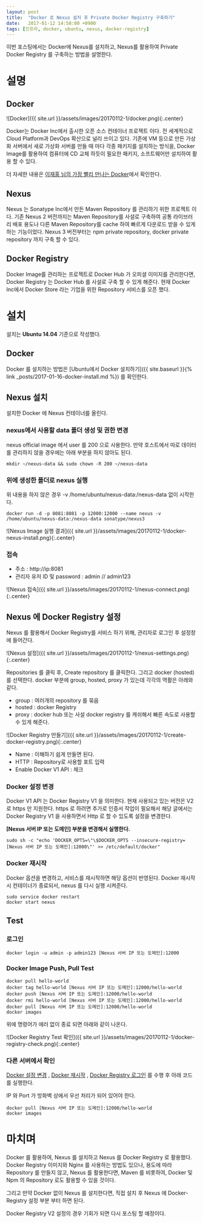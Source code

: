 ```yaml
---
layout: post
title:  "Docker 로 Nexus 설치 후 Private Docker Registry 구축하기"
date:   2017-01-12 14:58:00 +0900
tags: [인프라, docker, ubuntu, nexus, docker-registry]
---
```


이번 포스팅에서는 Docker에 Nexus를 설치하고, Nexus를 활용하여 Private Docker Registry 를 구축하는 방법을 설명한다.

# 설명
## Docker
![Docker]({{ site.url }}/assets/images/20170112-1/docker.png){:.center}

 Docker는 Docker Inc에서 출시한 오픈 소스 컨테이너 프로젝트 이다. 전 세계적으로 Cloud Platform과 DevOps 확산으로 널리 쓰이고 있다. 기존에 VM 등으로 만든 가상화 서버에서 새로 가상화 서버를 만들 때 마다 각종 패키지를 설치하는 방식을, Docker Image를 활용하여 컴퓨터에 CD 교체 하듯이 필요한 패키지, 소프트웨어만 설치하여 활용 할 수 있다.

 더 자세한 내용은 [이재홍 님의 가장 빨리 만나는 Docker](http://www.pyrasis.com/docker.html)에서 확인한다.

## Nexus

 Nexus 는 Sonatype Inc에서 만든 Maven Repository 를 관리하기 위한 프로젝트 이다. 기존 Nexus 2 버전까지는 Maven Repository를 사설로 구축하여 공통 라이브러리 배포 용도나 다른 Maven Repository를 cache 하여 빠르게 다운로드 받을 수 있게 하는 기능이었다. Nexus 3 버전부터는 npm private repository, docker private repository 까지 구축 할 수 있다.

## Docker Registry

 Docker Image를 관리하는 프로젝트로 Docker Hub 가 오피셜 이미지를 관리한다면, Docker Registry 는 Docker Hub 를 사설로 구축 할 수 있게 해준다. 현재 Docker Inc에서 Docker Store 라는 기업을 위한 Repository 서비스를 오픈 했다.

# 설치

 설치는 **Ubuntu 14.04** 기준으로 작성했다.

## Docker

Docker 를 설치하는 방법은 [Ubuntu에서 Docker 설치하기]({{ site.baseurl }}{% link _posts/2017-01-16-docker-install.md %}) 를 확인한다.

## Nexus 설치

 설치한 Docker 에 Nexus 컨테이너를 올린다.

### nexus에서 사용할 data 폴더 생성 및 권한 변경

 nexus official image 에서 user 를 200 으로 사용한다. 만약 호스트에서 따로 데이터를 관리하지 않을 경우에는 아래 부분을 하지 않아도 된다.

```shell
mkdir ~/nexus-data && sudo chown -R 200 ~/nexus-data
```

### 위에 생성한 폴더로 nexus 실행

위 내용을 하지 않은 경우 -v /home/ubuntu/nexus-data:/nexus-data 없이 시작한다.

```shell
docker run -d -p 8081:8081 -p 12000:12000 --name nexus -v /home/ubuntu/nexus-data:/nexus-data sonatype/nexus3
```

![Nexus Image 실행 결과]({{ site.url }}/assets/images/20170112-1/docker-nexus-install.png){:.center}

### 접속

* 주소 : http://ip:8081
* 관리자 유저 ID 및 password : admin // admin123

![Nexus 접속]({{ site.url }}/assets/images/20170112-1/nexus-connect.png){:.center}

## Nexus 에 Docker Registry 설정

 Nexus 를 활용해서 Docker Registry를 서비스 하기 위해, 관리자로 로그인 후 설정창에 들어간다.

![Nexus 설정]({{ site.url }}/assets/images/20170112-1/nexus-settings.png){:.center}

 Repositories 를 클릭 후, Create repository 를 클릭한다. 그리고 docker (hosted) 를 선택한다. docker 부분에 group, hosted, proxy 가 있는데 각각의 역활은 아래와 같다.

 * group : 여러개의 repository 를 묶음
 * hosted : docker Registry
 * proxy : docker hub 또는 사설 docker registry 를 캐쉬해서 빠른 속도로 사용할 수 있게 해준다.

![Docker Registry 만들기]({{ site.url }}/assets/images/20170112-1/create-docker-registry.png){:.center}

 * Name : 이해하기 쉽게 만들면 된다.
 * HTTP : Repository로 사용할 포트 입력
 * Enable Docker V1 API : 체크

### <a id="dockerConfig"></a>Docker 설정 변경
 Docker V1 API 는 Docker Registry V1 을 의미한다. 현재 사용되고 있는 버전은 V2 로 https 만 지원한다. https 로 하려면 추가로 인증서 작업이 필요해서 해당 글에서는 Docker Registry V1 을 사용하면서 Http 로 할 수 있도록 설정을 변경한다.

 **[Nexus 서버 IP 또는 도메인] 부분을 변경해서 실행한다.**

```shell
sudo sh -c "echo 'DOCKER_OPTS=\"\$DOCKER_OPTS --insecure-registry=[Nexus 서버 IP 또는 도메인]:12000\"' >> /etc/default/docker"
```

### <a id="dockerRestart"></a>Docker 재시작

Docker 옵션을 변경하고, 서비스를 재시작하면 해당 옵션이 반영된다. Docker 재시작 시 컨테이너가 종료되서, nexus 를 다시 실행 시켜준다.

```shell
sudo service docker restart
docker start nexus
```

## Test

### <a id="dockerRegistryLogin"></a>로그인

```shell
docker login -u admin -p admin123 [Nexus 서버 IP 또는 도메인]:12000
```

### Docker Image Push, Pull Test

```shell
docker pull hello-world
docker tag hello-world [Nexus 서버 IP 또는 도메인]:12000/hello-world
docker push [Nexus 서버 IP 또는 도메인]:12000/hello-world
docker rmi hello-world [Nexus 서버 IP 또는 도메인]:12000/hello-world
docker pull [Nexus 서버 IP 또는 도메인]:12000/hello-world
docker images
```

 위에 명령어가 에러 없이 종료 되면 아래와 같이 나온다.

![Docker Registry Test 확인]({{ site.url }}/assets/images/20170112-1/docker-registry-check.png){:.center}

### 다른 서버에서 확인
 [Docker 설정 변경](#dockerConfig) , [Docker 재시작](#dockerRestart) , [Docker Registry 로그인](#dockerRegistryLogin) 를 수행 후 아래 코드를 실행한다.

 IP 와 Port 가 방화벽 상에서 우선 처리가 되어 있어야 한다.

```shell
docker pull [Nexus 서버 IP 또는 도메인]:12000/hello-world
docker images
```

# 마치며

 Docker 를 활용하여, Nexus 를 설치하고 Nexus 를 Docker Registry 로 활용했다. Docker Registry 이미지와 Nginx 를 사용하는 방법도 있으나, 용도에 따라 Repository 를 만들지 않고, Nexus 를 활용한다면, Maven 를 비롯하여, Docker 및 Npm 의 Repository 로도 활용할 수 있을 것이다.

 그리고 만약 Docker 없이 Nexus 를 설치한다면, 직접 설치 후 Nexus 에 Docker-Registry 설정 부분 부터 하면 된다.

 Docker Registry V2 설정의 경우 기회가 되면 다시 포스팅 할 예정이다.
